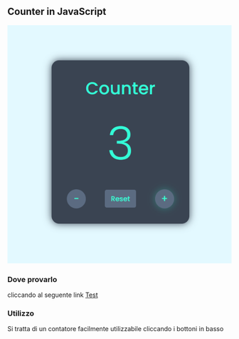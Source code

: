 ## Counter in JavaScript

![Screenshot](img/screenshot.png)

### Dove provarlo

cliccando al seguente link [Test](https://davideavagnano.github.io/Counter-Start2Impact/)

### Utilizzo

Si tratta di un contatore facilmente utilizzabile cliccando i bottoni in basso
